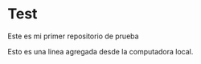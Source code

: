 # Test
Este es mi primer repositorio de prueba 

Esto es una linea agregada desde la computadora local.